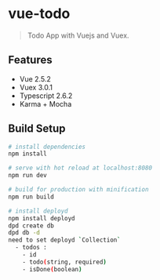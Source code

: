 # vue-todo

> Todo App with Vuejs and Vuex.

## Features
 - Vue 2.5.2
 - Vuex 3.0.1
 - Typescript 2.6.2
 - Karma + Mocha

## Build Setup

``` bash
# install dependencies
npm install

# serve with hot reload at localhost:8080
npm run dev

# build for production with minification
npm run build

# install deployd
npm install deployd
dpd create db
dpd db -d
need to set deployd `Collection`
  - todos :
    - id
    - todo(string, required)
    - isDone(boolean)
```
